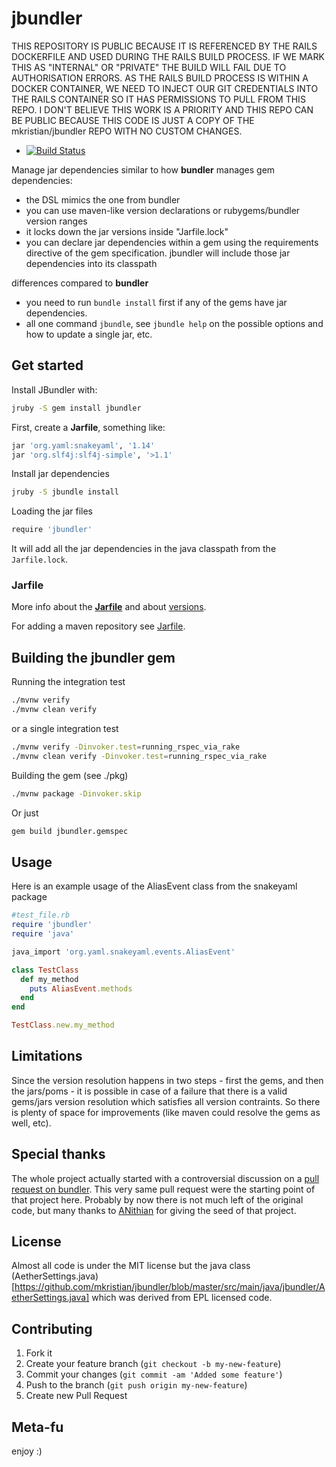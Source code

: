 # jbundler

THIS REPOSITORY IS PUBLIC BECAUSE IT IS REFERENCED BY THE RAILS DOCKERFILE AND USED DURING THE RAILS BUILD PROCESS. IF WE MARK THIS AS "INTERNAL" OR "PRIVATE" THE BUILD WILL FAIL DUE TO AUTHORISATION ERRORS. AS THE RAILS BUILD PROCESS IS WITHIN A DOCKER CONTAINER, WE NEED TO INJECT OUR GIT CREDENTIALS INTO THE RAILS CONTAINER SO IT HAS PERMISSIONS TO PULL FROM THIS REPO. I DON'T BELIEVE THIS WORK IS A PRIORITY AND THIS REPO CAN BE PUBLIC BECAUSE THIS CODE IS JUST A COPY OF THE mkristian/jbundler REPO WITH NO CUSTOM CHANGES.

* [![Build Status](https://secure.travis-ci.org/mkristian/jbundler.svg)](http://travis-ci.org/mkristian/jbundler)

Manage jar dependencies similar to how **bundler** manages gem dependencies:

* the DSL mimics the one from bundler
* you can use maven-like version declarations or rubygems/bundler version ranges
* it locks down the jar versions inside "Jarfile.lock"
* you can declare jar dependencies within a gem using the requirements directive of the gem specification. jbundler will include those jar dependencies into its classpath

differences compared to **bundler**

* you need to run ```bundle install``` first if any of the gems have jar dependencies.
* all one command ```jbundle```, see ```jbundle help``` on the possible options and how to update a single jar, etc.

## Get started

Install JBundler with:
```bash
jruby -S gem install jbundler
```

First, create a **Jarfile**, something like:
```bash
jar 'org.yaml:snakeyaml', '1.14'
jar 'org.slf4j:slf4j-simple', '>1.1'
```

Install jar dependencies
```bash
jruby -S jbundle install
```

Loading the jar files
```bash
require 'jbundler'
```

It will add all the jar dependencies in the java classpath from the `Jarfile.lock`.

### Jarfile

More info about the **[Jarfile](https://github.com/torquebox/maven-tools/wiki/Jarfile)** and about [versions](https://github.com/torquebox/maven-tools/wiki/Versions).

For adding a maven repository see [Jarfile](https://github.com/torquebox/maven-tools/wiki/Jarfile).

## Building the jbundler gem

Running the integration test

```bash
./mvnw verify
./mvnw clean verify
```
or a single integration test
```bash
./mvnw verify -Dinvoker.test=running_rspec_via_rake
./mvnw clean verify -Dinvoker.test=running_rspec_via_rake
```

Building the gem (see ./pkg)
```bash
./mvnw package -Dinvoker.skip
```

Or just
```bash
gem build jbundler.gemspec
```

## Usage

Here is an example usage of the AliasEvent class from the snakeyaml package

```ruby
#test_file.rb
require 'jbundler'
require 'java'

java_import 'org.yaml.snakeyaml.events.AliasEvent'

class TestClass
  def my_method
    puts AliasEvent.methods
  end
end

TestClass.new.my_method
```

## Limitations

Since the version resolution happens in two steps - first the gems, and then the jars/poms - it is possible in case of a failure that there is a valid gems/jars version resolution which satisfies all version contraints. So there is plenty of space for improvements (like maven could resolve the gems as well, etc).

## Special thanks

The whole project actually started with a controversial discussion on a [pull request on bundler](https://github.com/carlhuda/bundler/pull/1683). This very same pull request were the starting point of that project here. Probably by now there is not much left of the original code, but many thanks to [ANithian](https://github.com/ANithian) for giving the seed of that project.

License
-------

Almost all code is under the MIT license but the java class (AetherSettings.java)[https://github.com/mkristian/jbundler/blob/master/src/main/java/jbundler/AetherSettings.java] which was derived from EPL licensed code.

Contributing
------------

1. Fork it
2. Create your feature branch (`git checkout -b my-new-feature`)
3. Commit your changes (`git commit -am 'Added some feature'`)
4. Push to the branch (`git push origin my-new-feature`)
5. Create new Pull Request

Meta-fu
-------

enjoy :)
